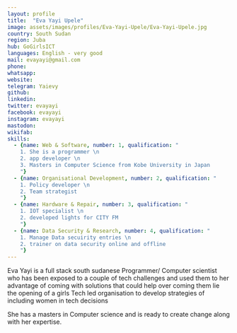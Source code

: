 ```yaml
---
layout: profile
title:  "Eva Yayi Upele"
image: assets/images/profiles/Eva-Yayi-Upele/Eva-Yayi-Upele.jpg
country: South Sudan
region: Juba
hub: GoGirlsICT
languages: English - very good
mail: evayayi@gmail.com
phone:
whatsapp: 
website: 
telegram: Yaievy
github: 
linkedin: 
twitter: evayayi
facebook: evayayi
instagram: evayayi
mastodon: 
wikifab:
skills:
  - {name: Web & Software, number: 1, qualification: "
    1. She is a programmer \n
    2. app developer \n
    3. Masters in Computer Science from Kobe University in Japan
    "}
  - {name: Organisational Development, number: 2, qualification: "    
    1. Policy developer \n
    2. Team strategist
    "}
  - {name: Hardware & Repair, number: 3, qualification: "    
    1. IOT specialist \n
    2. developed lights for CITY FM
    "}
  - {name: Data Security & Research, number: 4, qualification: "    
    1. Manage Data secuirity entries \n
    2. trainer on data security online and offline
    "}
---
```

Eva Yayi is a full stack south sudanese Programmer/ Computer scientist who has been exposed to a couple of tech challenges and used them to her advantage of coming with solutions that could help over coming them lie the opening of a girls Tech led organisation to develop strategies of including women in tech decisions

She has a masters in Computer science and is ready to create change along with her expertise.
